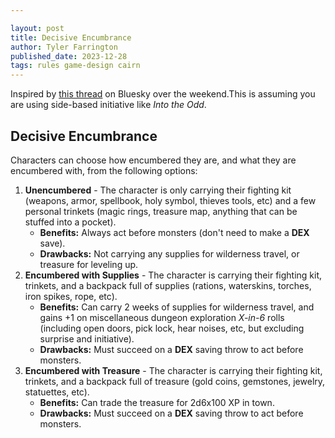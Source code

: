 ```yaml
---

layout: post
title: Decisive Encumbrance
author: Tyler Farrington
published_date: 2023-12-28
tags: rules game-design cairn
---
```


Inspired by [this thread](https://bsky.app/profile/underwaterowlbear.bsky.social/post/3khisnyg2gh2n) on Bluesky over the weekend.This is assuming you are using side-based initiative like *Into the Odd*.

## Decisive Encumbrance

Characters can choose how encumbered they are, and what they are encumbered with, from the following options:

1. **Unencumbered** - The character is only carrying their fighting kit (weapons, armor, spellbook, holy symbol, thieves tools, etc) and a few personal trinkets (magic rings, treasure map, anything that can be stuffed into a pocket).
    - **Benefits:** Always act before monsters (don't need to make a **DEX** save).
    - **Drawbacks:** Not carrying any supplies for wilderness travel, or treasure for leveling up.
2. **Encumbered with Supplies** - The character is carrying their fighting kit, trinkets, and a backpack full of supplies (rations, waterskins, torches, iron spikes, rope, etc).
    - **Benefits:** Can carry 2 weeks of supplies for wilderness travel, and gains +1 on miscellaneous dungeon exploration *X-in-6* rolls (including open doors, pick lock, hear noises, etc, but excluding surprise and initiative).
    - **Drawbacks:** Must succeed on a **DEX** saving throw to act before monsters.
3. **Encumbered with Treasure** - The character is carrying their fighting kit, trinkets, and a backpack full of treasure (gold coins, gemstones, jewelry, statuettes, etc).
    - **Benefits:** Can trade the treasure for 2d6x100 XP in town.
    - **Drawbacks:** Must succeed on a **DEX** saving throw to act before monsters.
